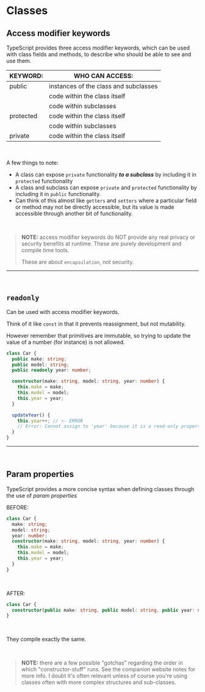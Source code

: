 # Classes

## Access modifier keywords

TypeScript provides three access modifier keywords, which can be used with class fields and methods, to describe who should be able to see and use them.

| KEYWORD:  | WHO CAN ACCESS:                       |
| --------- | ------------------------------------- |
| public    | instances of the class and subclasses |
|           | code within the class itself          |
|           | code within subclasses                |
| protected | code within the class itself          |
|           | code within subclasses                |
| private   | code within the class itself          |

<br>

A few things to note:

- A class can expose `private` functionality **_to a subclass_** by including it in `protected` functionality
- A class and subclass can expose `private` and `protected` functionality by including it in `public` functionality.
- Can think of this almost like `getters` and `setters` where a particular field or method may not be directly accessible, but its value is made accessible through another bit of functionality.

<br>

> **NOTE:** access modifier keywords do NOT provide any real privacy or security benefits at runtime. These are purely development and compile time tools.
>
> These are about `encapsulation`, not security.

---

<br>

## `readonly`

Can be used with access modifier keywords.

Think of it like `const` in that it prevents reassignment, but not mutability.

However remember that primitives are immutable, so trying to update the value of a number (for instance) is not allowed.

```ts
class Car {
  public make: string;
  public model: string;
  public readonly year: number;

  constructor(make: string, model: string, year: number) {
    this.make = make;
    this.model = model;
    this.year = year;
  }

  updateYear() {
    this.year++; // <- ERROR
    // Error: Cannot assign to 'year' because it is a read-only property.
  }
}
```

---

<br>

## Param properties

TypeScript provides a more concise syntax when defining classes through the use of _param properties_

BEFORE:

```ts
class Car {
  make: string;
  model: string;
  year: number;
  constructor(make: string, model: string, year: number) {
    this.make = make;
    this.model = model;
    this.year = year;
  }
}
```

<br>

AFTER:

```ts
class Car {
  constructor(public make: string, public model: string, public year: number) {}
}
```

<br>

They compile exactly the same.

<br>

> **NOTE:** there are a few possible "gotchas" regarding the order in which "constructor-stuff" runs. See the companion website notes for more info. I doubt it's often relevant unless of course you're using classes often with more complex structures and sub-classes.
